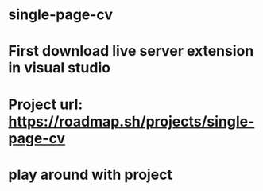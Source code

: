 # single-page-cv

# First download live server extension in visual studio
# Project url: https://roadmap.sh/projects/single-page-cv
# play around with project

